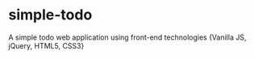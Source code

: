 # simple-todo
A simple todo web application using front-end technologies {Vanilla JS, jQuery, HTML5, CSS3}
